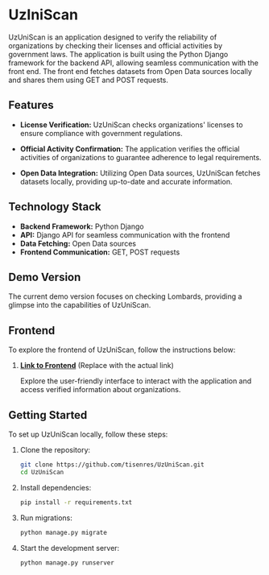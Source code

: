# UzIniScan

UzUniScan is an application designed to verify the reliability of organizations by checking their licenses and official activities by government laws. The application is built using the Python Django framework for the backend API, allowing seamless communication with the front end. The front end fetches datasets from Open Data sources locally and shares them using GET and POST requests.

## Features

- **License Verification:** UzUniScan checks organizations' licenses to ensure compliance with government regulations.
  
- **Official Activity Confirmation:** The application verifies the official activities of organizations to guarantee adherence to legal requirements.

- **Open Data Integration:** Utilizing Open Data sources, UzUniScan fetches datasets locally, providing up-to-date and accurate information.

## Technology Stack

- **Backend Framework:** Python Django
- **API:** Django API for seamless communication with the frontend
- **Data Fetching:** Open Data sources
- **Frontend Communication:** GET, POST requests

## Demo Version

The current demo version focuses on checking Lombards, providing a glimpse into the capabilities of UzUniScan.

## Frontend

To explore the frontend of UzUniScan, follow the instructions below:

1. **[Link to Frontend](https://github.com/sodikovikhtiyor/uzuniscan)** (Replace with the actual link)

   Explore the user-friendly interface to interact with the application and access verified information about organizations.

## Getting Started

To set up UzUniScan locally, follow these steps:

1. Clone the repository:
   
   ```bash
   git clone https://github.com/tisenres/UzUniScan.git
   cd UzUniScan
   ```
   
3. Install dependencies:

   ```bash
   pip install -r requirements.txt
   ```
   
5. Run migrations:
   
   ```bash
   python manage.py migrate
   ```
   
7. Start the development server:
   
   ```bash
   python manage.py runserver
   ```
